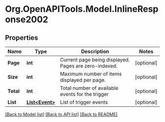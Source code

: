 
# Org.OpenAPITools.Model.InlineResponse2002

## Properties

Name | Type | Description | Notes
------------ | ------------- | ------------- | -------------
**Page** | **int** | Current page being displayed. Pages are zero-indexed. | [optional] 
**Size** | **int** | Maximum number of items displayed per page. | [optional] 
**Total** | **int** | Total number of available events for the trigger | [optional] 
**List** | [**List&lt;Event&gt;**](Event.md) | List of trigger events | [optional] 

[[Back to Model list]](../README.md#documentation-for-models)
[[Back to API list]](../README.md#documentation-for-api-endpoints)
[[Back to README]](../README.md)

